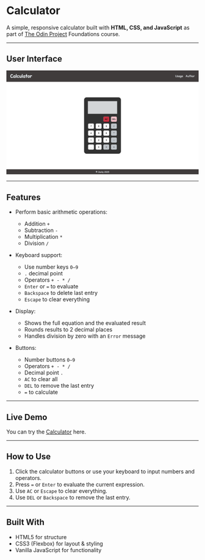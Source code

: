 # Calculator

A simple, responsive calculator built with **HTML, CSS, and JavaScript** as part of [The Odin Project](https://www.theodinproject.com/lessons/foundations-calculator) Foundations course.

---

## User Interface

![user interface of calculator](UI.png)

---

## Features

- Perform basic arithmetic operations:  
  - Addition `+`  
  - Subtraction `-`  
  - Multiplication `*`  
  - Division `/`  

- Keyboard support:  
  - Use number keys `0–9`  
  - `.` decimal point
  - Operators `+ - * /`  
  - `Enter` or `=` to evaluate  
  - `Backspace` to delete last entry  
  - `Escape` to clear everything  

- Display:  
  - Shows the full equation and the evaluated result  
  - Rounds results to 2 decimal places  
  - Handles division by zero with an `Error` message  

- Buttons:  
  - Number buttons `0–9`  
  - Operators `+ - * /`  
  - Decimal point `.`  
  - `AC` to clear all  
  - `DEL` to remove the last entry  
  - `=` to calculate

---

## Live Demo

You can try the [Calculator](https://jacky-jiaqi-w.github.io/calculator/) here.

---

## How to Use

1. Click the calculator buttons or use your keyboard to input numbers and operators.  
2. Press `=` or `Enter` to evaluate the current expression.  
3. Use `AC` or `Escape` to clear everything.  
4. Use `DEL` or `Backspace` to remove the last entry.

---

## Built With

- HTML5 for structure  
- CSS3 (Flexbox) for layout & styling  
- Vanilla JavaScript for functionality

